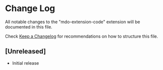 # Change Log

All notable changes to the "mdo-extension-code" extension will be documented in this file.

Check [Keep a Changelog](http://keepachangelog.com/) for recommendations on how to structure this file.

## [Unreleased]

- Initial release